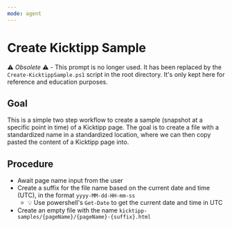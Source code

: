 ```yaml
---
mode: agent
---
```

# Create Kicktipp Sample

⚠️ *Obsolete* ⚠️ - This prompt is no longer used. It has been replaced by the `Create-KicktippSample.ps1` script in
the root directory. It's only kept here for reference and education purposes.

## Goal

This is a simple two step workflow to create a sample (snapshot at a specific point in time) of a Kicktipp page. The
goal is to create a file with a standardized name in a standardized location, where we can then copy pasted the content
of a Kicktipp page into.

## Procedure

* Await page name input from the user
* Create a suffix for the file name based on the current date and time (UTC), in the format `yyyy-MM-dd-HH-mm-ss`
  * 💡 Use powershell's `Get-Date` to get the current date and time in UTC
* Create an empty file with the name `kicktipp-samples/{pageName}/{pageName}-{suffix}.html`
